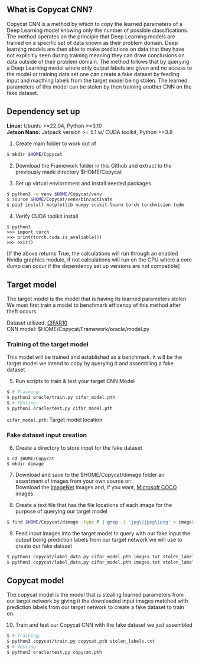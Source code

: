 ## What is Copycat CNN?
Copycat CNN is a method by which to copy the learned parameters of a Deep Learning model knowing only the number of possible classifications. The method operates on the principle that Deep Learning models are trained on a specific set of data known as their problem domain. Deep learning models are then able to make predictions on data that they have not explicitly seen during training meaning they can draw conclusions on data outside of their problem domain. The method follows that by querying a Deep Learning model where only output labels are given and no access to the model or training data set one can create a fake dataset by feeding input and macthing labels from the target model being stolen. The learned parameters of this model can be stolen by then training another CNN on the fake dataset.

## Dependency set up   
__Linux:__ Ubuntu >=22.04, Python >=3.10   
__Jetson Nano:__ Jetpack version >= 5.1 w/ CUDA toolkit, Python >=3.9   
   
1. Create main folder to work out of
```sh
$ mkdir $HOME/Copycat
```
2. Download the Framework folder in this Github and extract to the previously made directory $HOME/Copycat
   
3. Set up virtual enviornment and install needed packages
```sh
$ python3 -m venv $HOME/Copycat/venv 
$ source $HOME/Copycat/venv/bin/activate
$ pip3 install matplotlib numpy scikit-learn torch torchvision tqdm
```
4. Verify CUDA toolkit install
```
$ python3
>>> import torch
>>> print(torch.cuda.is_avaliable())
>>> exit()
```
[If the above returns True, the calculations will run through an enabled Nvidia graphics module, if not calculations will run on the CPU where a core dump can occur if the dependency set up versions are not compatible]

## Target model
The target model is the model that is having its learned parameters stolen. We must first train a model to benchmark efficency of this method after theft occurs.   

Dataset utilized: [CIFAR10](https://www.cs.toronto.edu/~kriz/cifar.html)    
CNN model: $HOME/Copycat/Framework/oracle/model.py

### Training of the target model
This model will be trained and established as a benchmark. It will be the target model we intend to copy by querying it and assembling a fake dataset
      
5. Run scripts to train & test your target CNN Model 
```sh
$ # Training:
$ python3 oracle/train.py cifar_model.pth
$ # Testing:
$ python3 oracle/test.py cifar_model.pth
```
`cifar_model.pth`: Target model location

### Fake dataset input creation   

6. Create a directory to store input for the fake dataset
```
$ cd $HOME/Copycat
$ mkdir dimage
```   
7. Download and save to the $HOME/Copycat/dimage folder an assortment of images from your own source or:   
Download the [ImageNet](http://www.image-net.org/) images and, if you want, [Microsoft COCO](https://cocodataset.org) images.<br>     

8. Create a text file that has the file locations of each image for the purpose of querying our target model
```sh
$ find $HOME/Copycat/dimage -type f | grep -i 'jpg\|jpeg\|png' > images.txt
```

9. Feed input images into the target model to query with our fake input the output being prediction labels from our target network we will use to create our fake dataset
```sh
$ python3 copycat/label_data.py cifar_model.pth images.txt stolen_labels.txt
$ python3 copycat/label_data.py cifar_model.pth images.txt stolen_labels.txt 64
```
   
## Copycat model
The copycat model is the model that is stealing learned parameters from our target network by giving it the downloaded input images matched with prediction labels from our target network to create a fake dataset to train on. 
   
10. Train and test our Copycat CNN with the fake dataset we just assembled
```sh
$ # Training:
$ python3 copycat/train.py copycat.pth stolen_labels.txt
$ # Testing:
$ python3 oracle/test.py copycat.pth
```

